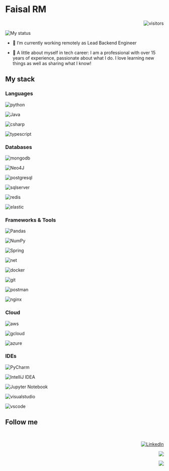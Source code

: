# Faisal RM

<div  align="right">

  

![visitors](https://visitor-badge.laobi.icu/badge?page_id=github.com/theclai)

</div>

  

![My status](https://github-readme-stats.vercel.app/api?username=theclai&show_icons=true&show_icons=true&title_color=fff&icon_color=79ff97&text_color=9f9f9f&bg_color=161b22)

  
- 🔭 I’m currently working remotely as Lead Backend Engineer

- 👯 A little about myself in tech career: I am a professional with over 15 years of experience, passionate about what I do. I love learning new things as well as sharing what I know!

  

## My stack

  

### Languages

  ![python](https://img.shields.io/badge/Python-FFD43B?style=for-the-badge&logo=python&logoColor=darkgreen)

![Java](https://img.shields.io/badge/java-%23ED8B00.svg?style=for-the-badge&logo=java&logoColor=white)

![csharp](https://img.shields.io/badge/C%23-239120?style=for-the-badge&logo=c-sharp&logoColor=white)

![typescript](https://img.shields.io/badge/TypeScript-007ACC?style=for-the-badge&logo=typescript&logoColor=white)


### Databases


![mongodb](https://img.shields.io/badge/MongoDB-4EA94B?style=for-the-badge&logo=mongodb&logoColor=white)

![Neo4J](https://img.shields.io/badge/Neo4j-008CC1?style=for-the-badge&logo=neo4j&logoColor=white)

![postgresql](https://img.shields.io/badge/PostgreSQL-316192?style=for-the-badge&logo=postgresql&logoColor=white)

![sqlserver](https://img.shields.io/badge/Microsoft%20SQL%20Sever-CC2927?style=for-the-badge&logo=microsoft%20sql%20server&logoColor=white)

![redis](https://img.shields.io/badge/redis-%23DD0031.svg?&style=for-the-badge&logo=redis&logoColor=white)

![elastic](https://img.shields.io/badge/Elastic_Search-005571?style=for-the-badge&logo=elasticsearch&logoColor=white)

### Frameworks & Tools

  ![Pandas](https://img.shields.io/badge/pandas-%23150458.svg?style=for-the-badge&logo=pandas&logoColor=white)
  
  ![NumPy](https://img.shields.io/badge/numpy-%23013243.svg?style=for-the-badge&logo=numpy&logoColor=white)
  
  ![Spring](https://img.shields.io/badge/spring-%236DB33F.svg?style=for-the-badge&logo=spring&logoColor=white)

![net](https://img.shields.io/badge/.NET-5C2D91?style=for-the-badge&logo=dot-net&logoColor=white)

![docker](https://img.shields.io/badge/Docker-2CA5E0?style=for-the-badge&logo=docker&logoColor=white)

  
![git](https://img.shields.io/badge/Git-F05032?style=for-the-badge&logo=git&logoColor=white)

![postman](https://img.shields.io/badge/Postman-FF6C37?style=for-the-badge&logo=Postman&logoColor=white)

  

![nginx](https://img.shields.io/badge/Nginx-009639?style=for-the-badge&logo=nginx&logoColor=white)

  

### Cloud

  

![aws](https://img.shields.io/badge/Amazon_AWS-232F3E?style=for-the-badge&logo=amazon-aws&logoColor=white)

![gcloud](https://img.shields.io/badge/Google_Cloud-4285F4?style=for-the-badge&logo=google-cloud&logoColor=white)

![azure](https://img.shields.io/badge/microsoft%20azure-0089D6?style=for-the-badge&logo=microsoft-azure&logoColor=white)

  
### IDEs

![PyCharm](https://img.shields.io/badge/pycharm-143?style=for-the-badge&logo=pycharm&logoColor=black&color=black&labelColor=green)

![IntelliJ IDEA](https://img.shields.io/badge/IntelliJIDEA-000000.svg?style=for-the-badge&logo=intellij-idea&logoColor=white)

![Jupyter Notebook](https://img.shields.io/badge/jupyter-%23FA0F00.svg?style=for-the-badge&logo=jupyter&logoColor=white)

![visualstudio](https://img.shields.io/badge/Visual_Studio-5C2D91?style=for-the-badge&logo=visual%20studio&logoColor=white)

![vscode](https://img.shields.io/badge/Visual_Studio_Code-0078D4?style=for-the-badge&logo=visual%20studio%20code&logoColor=white)


## Follow me

<div  align="right">

<br>

<a href="https://www.https://www.linkedin.com/in/faisalrahmanm/"  target="_blank"><img  src="https://img.shields.io/badge/LinkedIn-%230077B5.svg?&style=for-the-badge&logo=linkedin&logoColor=white"  alt="LinkedIn"></a>

<a  href="https://stackoverflow.com/users/1519416/theclai"  target="_blank"><img  src="https://img.shields.io/badge/Stack_Overflow-FE7A16?style=for-the-badge&logo=stack-overflow&logoColor=white"></a>

<a  href="https://www.hackerrank.com/Theclai"  target="_blank"><img  src="https://img.shields.io/badge/-Hackerrank-2EC866?style=for-the-badge&logo=HackerRank&logoColor=white"></a>

<br>

  
  

<!--

**theclai/theclai** is a ✨ _special_ ✨ repository because its `README.md` (this file) appears on your GitHub profile.

  

Here are some ideas to get you started:

  

- 🔭 I’m currently working on @alterdata

- 🌱 I’m currently learning ...

- 👯 I’m looking to collaborate on ...

- 🤔 I’m looking for help with ...

- 💬 Ask me about ...

- 📫 How to reach me: ...

- 😄 Pronouns: ...

- ⚡ Fun fact: ...

-->
